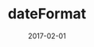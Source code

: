 ---
title: dateFormat
linktitle:
description:
godocref:
date: 2017-02-01
publishdate: 2017-02-01
lastmod: 2017-02-01
categories: [functions]
tags: [dates,time]
signature:
workson: []
hugoversion:
relatedfuncs: []
deprecated: false
aliases: []
---
